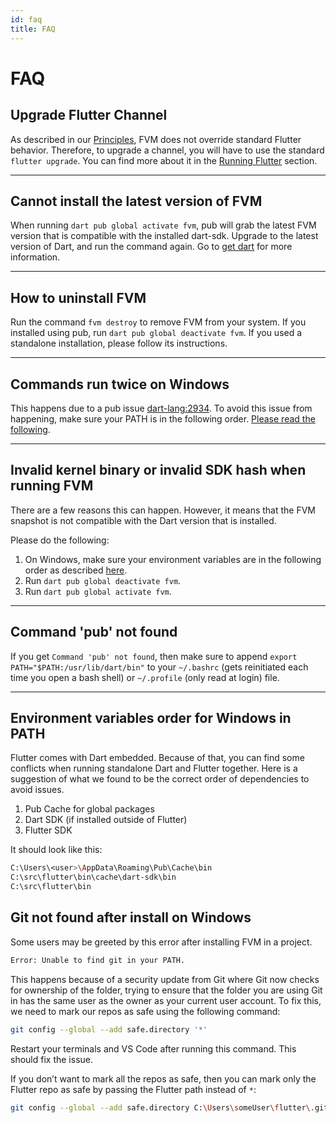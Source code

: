 ```yaml
---
id: faq
title: FAQ
---
```


# FAQ

## Upgrade Flutter Channel

As described in our [Principles](../getting-started/#principles), FVM does not override standard Flutter behavior. Therefore, to upgrade a channel, you will have to use the standard `flutter upgrade`. You can find more about it in the [Running Flutter](../guides/running-flutter) section.

---

## Cannot install the latest version of FVM

When running `dart pub global activate fvm`, pub will grab the latest FVM version that is compatible with the installed dart-sdk. Upgrade to the latest version of Dart, and run the command again. Go to [get dart](https://dart.dev/get-dart) for more information.

---

## How to uninstall FVM

Run the command `fvm destroy` to remove FVM from your system.
If you installed using pub, run `dart pub global deactivate fvm`. If you used a standalone installation, please follow its instructions.

---

## Commands run twice on Windows

This happens due to a pub issue [dart-lang:2934](https://github.com/dart-lang/pub/issues/2934). To avoid this issue from happening, make sure your PATH is in the following order. [Please read the following](#environment-variables-order-for-windows-in-path).

---

## Invalid kernel binary or invalid SDK hash when running FVM

There are a few reasons this can happen. However, it means that the FVM snapshot is not compatible with the Dart version that is installed.

Please do the following:

1. On Windows, make sure your environment variables are in the following order as described [here](#environment-variables-order-for-windows-in-path).
2. Run `dart pub global deactivate fvm`.
3. Run `dart pub global activate fvm`.

---

## Command 'pub' not found

If you get `Command 'pub' not found`, then make sure to append `export PATH="$PATH:/usr/lib/dart/bin"` to your `~/.bashrc` (gets reinitiated each time you open a bash shell) or `~/.profile` (only read at login) file.

---

## Environment variables order for Windows in PATH

Flutter comes with Dart embedded. Because of that, you can find some conflicts when running standalone Dart and Flutter together. Here is a suggestion of what we found to be the correct order of dependencies to avoid issues.

1. Pub Cache for global packages
2. Dart SDK (if installed outside of Flutter)
3. Flutter SDK

It should look like this:

```bash
C:\Users\<user>\AppData\Roaming\Pub\Cache\bin
C:\src\flutter\bin\cache\dart-sdk\bin
C:\src\flutter\bin
```

## Git not found after install on Windows

Some users may be greeted by this error after installing FVM in a project.

```bash
Error: Unable to find git in your PATH.
```

This happens because of a security update from Git where Git now checks for ownership of the folder, trying to ensure that the folder you are using Git in has the same user as the owner as your current user account.
To fix this, we need to mark our repos as safe using the following command:

```bash
git config --global --add safe.directory '*'
```

Restart your terminals and VS Code after running this command. This should fix the issue.

If you don’t want to mark all the repos as safe, then you can mark only the Flutter repo as safe by passing the Flutter path instead of `*`:

```bash
git config --global --add safe.directory C:\Users\someUser\flutter\.git\
```
